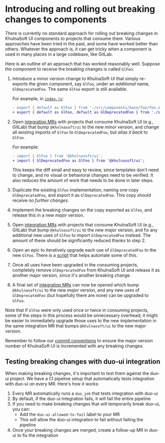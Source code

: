 # Introducing and rolling out breaking changes to components

There is currently no standard approach for rolling out breaking changes in
KhulnaSoft UI components to projects that consume them. Various approaches have
been tried in the past, and some have worked better than others. Whatever the
approach is, it can get tricky when a component is used in many places in
a large codebase, like GitLab.

Here is an outline of an approach that has worked reasonably well. Suppose the
component to receive the breaking changes is called `GlFoo`:

1. Introduce a minor version change to KhulnaSoft UI that simply re-exports the
   given component, say `GlFoo`, under an _additional_ name,
   `GlDeprecatedFoo`. The same `GlFoo` export is still available.

   For example, in [`index.js`](../../index.js):

   ```diff
   - export { default as GlFoo } from './src/components/base/foo/foo.vue';
   + export { default as GlFoo, default as GlDeprecatedFoo } from './src/components/base/foo/foo.vue';
   ```

1. Open [integration MRs] with projects that consume KhulnaSoft UI (e.g., GitLab)
   that bump `@khulnasoft/ui` to the new _minor_ version, and change all existing
   imports of `GlFoo` to `GlDeprecatedFoo`, but _alias it back_ to `GlFoo`.

   For example:

   ```diff
   - import { GlFoo } from '@khulnasoft/ui';
   + import { GlDeprecatedFoo as GlFoo } from '@khulnasoft/ui';
   ```

   This keeps the diff small and easy to review, since templates don't need to
   change, and no visual or behavioral changes need to be verified. It also
   reduces the amount of work that needs to be done in later steps.
1. Duplicate the existing `GlFoo` implementation, naming one copy
   `GlDeprecatedFoo`, and export it as `GlDeprecatedFoo`. This copy should
   receive _no further changes_.
1. Implement the breaking changes on the copy exported as `GlFoo`, and release
   this in a new _major_ version.
1. Open [integration MRs] with projects that consume KhulnaSoft UI (e.g., GitLab)
   that bump `@khulnasoft/ui` to the new _major_ version, and fix any additional
   new uses of `GlFoo` to import `GlDeprecatedFoo` instead. The amount of these
   should be significantly reduced thanks to step 2.
1. Open an epic to iteratively upgrade each use of `GlDeprecatedFoo` to the new
   `GlFoo`. There is a [script] that helps automate some of this.
1. Once all uses have been upgraded in the consuming projects, completely
   remove `GlDeprecatedFoo` from KhulnaSoft UI and release it as another major
   version, since it's another breaking change.
1. A final set of [integration MRs] can now be opened which bump `@khulnasoft/ui`
   to the new _major_ version, and any new uses of `GlDeprecatedFoo` (but
   hopefully there are none) can be upgraded to `GlFoo`.

Note that if `GlFoo` were only used once or twice in consuming projects, some
of the steps in this process would be unnecessary overhead; it might be easier
to immediately upgrade those uses to the new implementation in the same
integration MR that bumps `@khulnasoft/ui` to the new major version.

Remember to follow our [commit conventions](./commits.md) to ensure the major
version number of KhulnaSoft UI is incremented with any breaking changes.

[integration MRs]: ./khulnasoft_integration_test.md#using-the-remote-development-package
[script]: https://gitlab.com/gitlab-org/frontend/playground/create-migrate-deprecated-component-issues

## Testing breaking changes with duo-ui integration

When making breaking changes, it's important to test them against the duo-ui project.
We have a CI pipeline setup that automatically tests integration with duo-ui on every MR.
Here's how it works:

1. Every MR automatically runs a `duo_job` that tests integration with duo-ui
2. By default, if the duo-ui integration fails, it will fail the entire pipeline
3. If you need to make breaking changes that will temporarily break duo-ui, you can:
   - Add the `duo-ui-allowed-to-fail` label to your MR
   - This will allow the duo-ui integration to fail without failing the pipeline
4. Once your breaking changes are merged, create a follow-up MR in duo-ui to fix the integration
